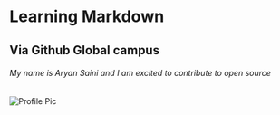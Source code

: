 # Learning Markdown
## Via Github Global campus
###### My name is Aryan Saini and I am excited to contribute to open source
![Profile Pic](https://github.com/Exp-Communicate-Using-Markdown-Cohort-1/series-communicate-using-markdown-aryanoutlaw/assets/112844918/2749e2c5-5deb-4ff7-a5f6-487bf8f7facb)
